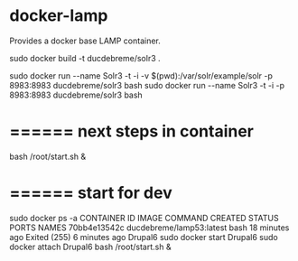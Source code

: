 docker-lamp
===========

Provides a docker base LAMP container.

sudo docker build -t ducdebreme/solr3 .


sudo docker run --name Solr3 -t -i -v $(pwd):/var/solr/example/solr -p 8983:8983 ducdebreme/solr3 bash
sudo docker run --name Solr3 -t -i -p 8983:8983 ducdebreme/solr3 bash

# ====== next steps in container
bash /root/start.sh &




# ====== start for dev
sudo docker ps -a
CONTAINER ID        IMAGE                      COMMAND             CREATED             STATUS                       PORTS               NAMES
70bb4e13542c        ducdebreme/lamp53:latest   bash                18 minutes ago      Exited (255) 6 minutes ago                       Drupal6
sudo docker start Drupal6
sudo docker attach Drupal6
bash /root/start.sh &

